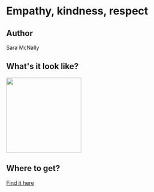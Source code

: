 # Empathy, kindness, respect

## Author

Sara McNally

## What's it look like?

<img src="https://d3vv6lp55qjaqc.cloudfront.net/items/200T1r0W2B1o1e091w3D/Image%202018-08-29%20at%208.31.50%20AM.png" width="200" height="200" />

## Where to get?

<a href="https://cottonbureau.com/products/empathy-kindness-respect" alt="Buy Now">Find it here</a>
